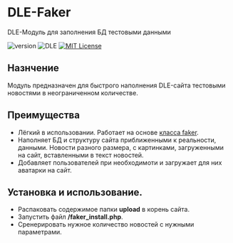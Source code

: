 # DLE-Faker
DLE-Модуль для заполнения БД тестовыми данными

![version](https://img.shields.io/badge/version-1.0.1-red.svg?style=flat-square "Version")
![DLE](https://img.shields.io/badge/DLE-10.x-green.svg?style=flat-square "DLE Version")
[![MIT License](https://img.shields.io/badge/license-MIT-blue.svg?style=flat-square)](https://github.com/pafnuty/DLE-Faker/blob/master/LICENSE)

## Назнчение
Модуль предназначен для быстрого наполнения DLE-сайта тестовыми новостями в неограниченном количестве.

## Преимущества
- Лёгкий в использовании. Работает на основе [класса faker](https://github.com/fzaninotto/Faker).
- Наполняет БД и структуру сайта приближенными к реальности, данными. Новости разного размера, с картинками, загруженными на сайт, вставленными в текст новостей.
- Добавляет пользователей при необходимоти и загружает для них аватарки на сайт.


## Установка и использование.
- Распаковать содержимое папки **upload** в корень сайта.
- Запустить файл **/faker_install.php**.
- Сренерировать нужное количество новостей с нужными параметрами.
